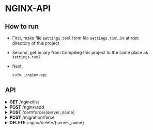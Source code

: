 # NGINX-API

## How to run

- First, make file `settings.toml` from file `settings.toml.bk` at root directory of this project

- Second, get binary from Compiling this project to the same place as `settings.toml`

- Next,
  ```bash
  sudo ./nginx-api
  ```

## API

<details close="close">
<summary><b>GET</b> /nginx/list</summary>

---

| Header | Data Type |
| ------ | --------- |
| None   | None      |

Body

```json

```

Response 200

```json
[
  {
    "server_name": "tellsela.com",
    "target_site": "http://koompi.com",
    "feature": "Proxy"
  },
  {
    "server_name": "selatell.com",
    "target_site": "http://koompi.com",
    "feature": "Redirect"
  }
]
```

| Error | Body                   |
| ----- | ---------------------- |
| 400   | actual_error_goes_here |
| 500   | actual_error_goes_here |

---

</details>

<details close="close">
<summary><b>POST</b> /nginx/add</summary>

---

| Header | Data Type |
| ------ | --------- |
| None   | None      |

Body

```json
{
  "server_name": "tellsela.com",
  "target_site": "http://koompi.com",
  "feature": "Proxy"
}
```

| Variable    | Data Type                                                                               |
| ----------- | --------------------------------------------------------------------------------------- |
| server_name | String: eg. rithy.org                                                                   |
| target_site | String: eg. https://weteka.org/user/rithy                                               |
| feature     | String: `Proxy` (forward without changing name) _or_ `Redirect` (forward changing name) |

Response 200

```json

```

| Error | Body                   |
| ----- | ---------------------- |
| 400   | actual_error_goes_here |
| 500   | actual_error_goes_here |

- Note:
  - `THIS API TAKE LONG TIME`
  - `server_name` must be first DNS pointed to this nginx server IP before add, otherwise it will error certificate generation
  - `server_name` must not include SCHEMA and must not already existed
  - `target_site` must be input in form of _SCHEMA://SUBDOMAIN.DOMAIN.TLD/WHATEVER_ otherwise it will error _BADREQUEST_
  - `feature` is ENUM on the backend

---

</details>

<details close="close">
<summary><b>POST</b> /cert/force/{server_name}</summary>

---

| Header | Data Type |
| ------ | --------- |
| None   | None      |

| Query Parameter | Data Type             |
| --------------- | --------------------- |
| server_name     | String: eg. rithy.org |

Body

```json

```

Response 200

```json

```

| Error | Body                   |
| ----- | ---------------------- |
| 400   | actual_error_goes_here |
| 500   | actual_error_goes_here |

- Note:
  - This API is for forcing the _CERTBOT_ to redo certificate. This is actually not neccessary for main process, but only for troubleshooting TLS

---

</details>

<details close="close">
<summary><b>POST</b> /migration/force</summary>

---

| Header | Data Type |
| ------ | --------- |
| None   | None      |

Body

```json

```

Response 200

```json

```

| Error | Body                   |
| ----- | ---------------------- |
| 400   | actual_error_goes_here |
| 500   | actual_error_goes_here |

- Note:
  - This API is for forcing the APP to rebuild Database in case of mismatch between file in directory and database rows

---

</details>

<details close="close">
<summary><b>DELETE</b> /nginx/delete/{server_name}</summary>

---

| Header | Data Type |
| ------ | --------- |
| None   | None      |

| Query Parameter | Data Type             |
| --------------- | --------------------- |
| server_name     | String: eg. rithy.org |

Body

```json

```

Response 200

```json

```

| Error | Body                   |
| ----- | ---------------------- |
| 400   | actual_error_goes_here |
| 500   | actual_error_goes_here |

- Note:
  - If `server_name` does not exist, it will error _BADREQUEST_

---

</details>
